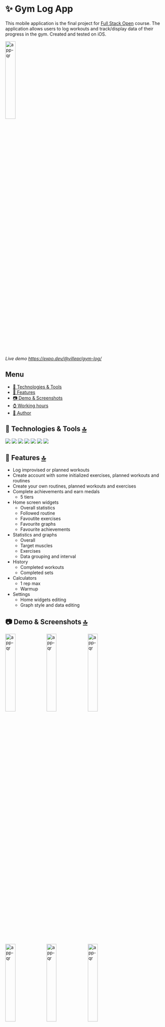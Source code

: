 # ✨ Gym Log App

This mobile application is the final project for [Full Stack Open](https://fullstackopen.com/en/) course.
The application allows users to log workouts and track/display data of their progress in the gym.
Created and tested on iOS.

<img src="https://qr.expo.dev/expo-go?owner=villepr&slug=gym-log&releaseChannel=default&host=exp.host" alt="app-qr" width="25%">

_Live demo https://expo.dev/@villepr/gym-log/_

## Menu

- [🔧 Technologies & Tools](#-technologies--tools-)
- [🚀 Features](#-features-)
- [📷 Demo & Screenshots](#-demo--screenshots-)
- [⌚ Working hours](#-working-hours-)
- [👤 Author](#-author-)

## 🔧 Technologies & Tools [🔝](#-gym-log-app)

<p>
  <img src="https://img.shields.io/badge/React_Native-20232A?style=for-the-badge&logo=react&logoColor=61DAFB" />
  <img src="https://img.shields.io/badge/Redux-593D88?style=for-the-badge&logo=redux&logoColor=white" />
  <img src="https://img.shields.io/badge/JavaScript-323330?style=for-the-badge&logo=javascript&logoColor=F7DF1E" />
  <img src="https://img.shields.io/badge/HTML5-E34F26?style=for-the-badge&logo=html5&logoColor=white" />
  <img src="https://img.shields.io/badge/Expo-1B1F23?style=for-the-badge&logo=expo&logoColor=white" />
  <img src="https://img.shields.io/badge/iOS-000000?style=for-the-badge&logo=ios&logoColor=white" />
  <img src="https://img.shields.io/badge/npm-CB3837?style=for-the-badge&logo=npm&logoColor=white" />
</p>

## 🚀 Features [🔝](#-gym-log-app)

- Log improvised or planned workouts
- Create account with some initialized exercises, planned workouts and routines
- Create your own routines, planned workouts and exercises
- Complete achievements and earn medals
  - 5 tiers
- Home screen widgets
  - Overall statistics
  - Followed routine
  - Favoutite exercises
  - Favourite graphs
  - Favourite achievements
- Statistics and graphs
  - Overall
  - Target muscles
  - Exercises
  - Data grouping and interval
- History
  - Completed workouts
  - Completed sets
- Calculators
  - 1 rep max
  - Warmup
- Settings
  - Home widgets editing
  - Graph style and data editing

## 📷 Demo & Screenshots [🔝](#-gym-log-app)

<p>
  <img src="./gym-log/assets/readme/gym-log-demo1.gif" alt="app-qr" width="25%">
  <img src="./gym-log/assets/readme/home.PNG" alt="app-qr" width="25%">
  <img src="./gym-log/assets/readme/1rm_calc.PNG" alt="app-qr" width="25%">
  <img src="./gym-log/assets/readme/exercise.PNG" alt="app-qr" width="25%">
  <img src="./gym-log/assets/readme/graph.PNG" alt="app-qr" width="25%">
  <img src="./gym-log/assets/readme/exercises.PNG" alt="app-qr" width="25%">
  <img src="./gym-log/assets/readme/logger.PNG" alt="app-qr" width="25%">
  <img src="./gym-log/assets/readme/planner.PNG" alt="app-qr" width="25%">
  <img src="./gym-log/assets/readme/routine.PNG" alt="app-qr" width="25%">
  <img src="./gym-log/assets/readme/workout_history.PNG" alt="app-qr" width="25%">
  <img src="./gym-log/assets/readme/workout.PNG" alt="app-qr" width="25%">
  <img src="./gym-log/assets/readme/settings.PNG" alt="app-qr" width="25%">
</p>

## ⌚ Working hours [🔝](#-gym-log-app)

|   date   | hours | what I did |
|   :--:   | :---: | :--------: |
| 21.01.23 | 3     | initiated project and experimented with different exercise apis |
| 24.01.23 | 3     | navigation bar with bootstrap and react router |
| 24.01.23 | 1     | more routes |
| 25.01.23 | 1     | IMPORTANT! Decided to go with a mobile app due to the nature of the app. Configured react native app |
| 26.01.23 | 5     | Learned about the usage of React navigation and added bottom tabs navigation with multiple pages |
| 28.01.23 | 6     | Added exercise list with search bar and individual exercise views with details of exercise |
| 28.01.23 | 2     | Added logger modal with blur background, icons for tab navigation |
| 01.02.23 | 3     | Worked on workout view |
| 02.02.23 | 6     | Worked on logger, added stopwatch and support to add exercises and sets to exercises |
| 03.02.23 | 3     | Worked on logger, fixed stopwatch, added support to add warmup/working sets, support to log planned workout |
| 03.02.23 | 5     | Worked on backend, sets, exercises, workouts, planned sets, planned workouts |
| 04.02.23 | 5     | Worked on backend, restructuring logger to fit backend, started integrating frontend with backend |
| 06.02.23 | 4     | Restructuring for more universal components, can now log a full improvised workout |
| 07.02.23 | 4     | Started working on creation of a planned workout |
| 07.02.23 | 2     | Worked on creation of a planned set for a planned workout |
| 08.02.23 | 4     | Can now create a planned workout |
| 09.02.23 | 4     | Can now log a planned workout |
| 09.02.23 | 3     | Started integrating redux for app (Should have done this in the beginning :'))|
| 10.02.23 | 4     | Redux for workouts, exercisePicker, cant pick exercise more than once, reworked logger/backend to minimize backend requests (create many sets) |
| 10.02.23 | 3     | Completed redux integration and optimized calls to backend for workout planner |
| 10.02.23 | 2     | backend fixes, automatic 1RM updating, weight populating for planned sets, updateExercise  |
| 10.02.23 | 3     | some cleanup, workout history + workout details, cascading deletion of completed workout + sets in workout with alert, simple add exercise |
| 10.02.23 | 1     | some styling for exercises view |
| 11.02.23 | 6     | learned about theming and tested some themes, learned about React Native Elements and styled exercise list, add exercise expanded, changed model of exercise |
| 15.02.23 | 3     | changes to removal methods in backend, middleware to handle cascading removal for workout, custom hook for initializing state |
| 15.02.23 | 2     | middleware to handle cascading removal for exercise, |
| 15.02.23 | 1     | can now create, edit and delete exercises |
| 15.02.23 | 1     | fixed broken 1rm updating |
| 16.02.23 | 3     | styled planned workout list to match exercise list, can now delete planned workouts, backend middleware for cascading deletion of planned workouts |
| 16.02.23 | 4     | can now create exercise in exercise picker, styled workout history and planned workouts list, can now edit planned workout |
| 17.02.23 | 2     | sorting and styling exercise list, Header component, sorting and styling planned workouts |
| 17.02.23 | 4     | learned about react subcomponents and children, created section component, improved and styled exercise details view |
| 17.02.23 | 4     | exerciseCard, improved and styled planned workout view |
| 17.02.23 | 1     | improved and styled planner |
| 18.02.23 | 2     | improved and styled create planned set view, styled exercise picker and added search and filtering |
| 18.02.23 | 1     | improved and styled logger view |
| 18.02.23 | 1     | removal of set in planner and logger |
| 18.02.23 | 1     | some input validation |
| 18.02.23 | 1     | setHistory, deletion of a set |
| 18.02.23 | 1     | logger finish screen, stopwatch formatting |
| 19.02.23 | 1     | started working on routines, backend routines model and crud operations |
| 19.02.23 | 3     | routinesService, routineReducer, routines list screen, routine details screen |
| 21.02.23 | 2     | notification, notificationReducer, delete routine, new logger options,  |
| 22.02.23 | 3     | create and edit routine |
| 22.02.23 | 4     | Homescreen, widgets, routine logic |
| 22.02.23 | 1     | Favourites for exercises |
| 24.02.23 | 1     | backend users, login |
| 25.02.23 | 5     | backend cleanup, frontend user |
| 27.02.23 | 5     | statistics screen, graphs, learned to use Victory charts, workoutsGraph |
| 28.02.23 | 4     | useDates hook, GraphOptions, TargetMuscleGraph, ExerciseGraph |
| 01.03.23 | 4     | settings, home |
| 02.03.23 | 2     | workout details, workout history search and sort by date, set history sort by date, set history styling |
| 02.03.23 | 2     | target muscles to planned workouts, workouts, logger, planner, RestTimer |
| 02.03.23 | 4     | backend user settings, home settings and screen integrated with user home settings |
| 03.03.23 | 4     | favouriteGraphs backend and frontend, homescreen favourite graphs |
| 03.03.23 | 4     | accountScreen, achievements |
| 03.03.23 | 1     | deleteUser, Account Settings, General Settings, Statistics Settings  |
| 04.03.23 | 3     | calculators, sign in, sign up, input validation  |
| 04.03.23 | 4     | deleteUser, Account Settings, General Settings, Statistics Settings  |
| 06.03.23 | 4     | signup confirm password, backend initialize new user db |
| 07.03.23 | 4     | cleanup, deployment |
| sum      | 180   | | 

## 👤 Author [🔝](#-gym-log-app)

👋 **Ville Prami**
<p>
    <a href="https://www.linkedin.com/in/ville-prami/">
        <img alt="linkedin" title="LinkedIn" src="https://img.shields.io/badge/LinkedIn-0077B5?style=for-the-badge&logo=linkedin&logoColor=white"/>
    </a>
    <a href="https://villeprami.vercel.app/">
        <img alt="me" title="Me" src="https://img.shields.io/badge/website-000000?style=for-the-badge&logo=About.me&logoColor=white"/>
    </a>
</p>

